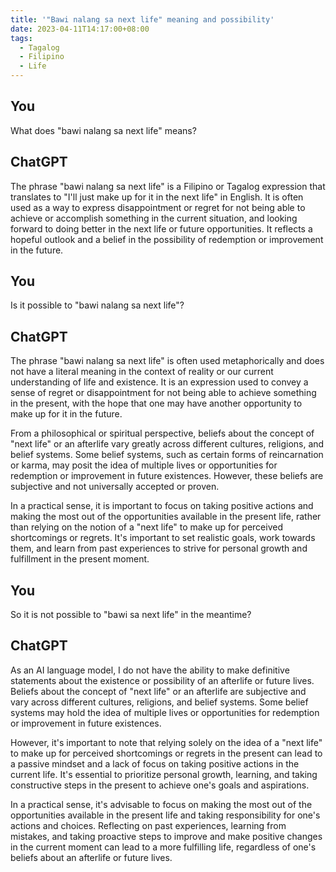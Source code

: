 ```yaml
---
title: '"Bawi nalang sa next life" meaning and possibility'
date: 2023-04-11T14:17:00+08:00
tags:
  - Tagalog
  - Filipino
  - Life
---
```

## You
What does "bawi nalang sa next life" means?

## ChatGPT
The phrase "bawi nalang sa next life" is a Filipino or Tagalog expression that translates to "I'll just make up for it in the next life" in English. It is often used as a way to express disappointment or regret for not being able to achieve or accomplish something in the current situation, and looking forward to doing better in the next life or future opportunities. It reflects a hopeful outlook and a belief in the possibility of redemption or improvement in the future.

## You
Is it possible to "bawi nalang sa next life"?

## ChatGPT
The phrase "bawi nalang sa next life" is often used metaphorically and does not have a literal meaning in the context of reality or our current understanding of life and existence. It is an expression used to convey a sense of regret or disappointment for not being able to achieve something in the present, with the hope that one may have another opportunity to make up for it in the future.

From a philosophical or spiritual perspective, beliefs about the concept of "next life" or an afterlife vary greatly across different cultures, religions, and belief systems. Some belief systems, such as certain forms of reincarnation or karma, may posit the idea of multiple lives or opportunities for redemption or improvement in future existences. However, these beliefs are subjective and not universally accepted or proven.

In a practical sense, it is important to focus on taking positive actions and making the most out of the opportunities available in the present life, rather than relying on the notion of a "next life" to make up for perceived shortcomings or regrets. It's important to set realistic goals, work towards them, and learn from past experiences to strive for personal growth and fulfillment in the present moment.

## You
So it is not possible to "bawi sa next life" in the meantime?

## ChatGPT
As an AI language model, I do not have the ability to make definitive statements about the existence or possibility of an afterlife or future lives. Beliefs about the concept of "next life" or an afterlife are subjective and vary across different cultures, religions, and belief systems. Some belief systems may hold the idea of multiple lives or opportunities for redemption or improvement in future existences.

However, it's important to note that relying solely on the idea of a "next life" to make up for perceived shortcomings or regrets in the present can lead to a passive mindset and a lack of focus on taking positive actions in the current life. It's essential to prioritize personal growth, learning, and taking constructive steps in the present to achieve one's goals and aspirations.

In a practical sense, it's advisable to focus on making the most out of the opportunities available in the present life and taking responsibility for one's actions and choices. Reflecting on past experiences, learning from mistakes, and taking proactive steps to improve and make positive changes in the current moment can lead to a more fulfilling life, regardless of one's beliefs about an afterlife or future lives.